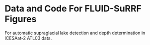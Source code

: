 # Data and Code For FLUID-SuRRF Figures
For automatic supraglacial lake detection and depth determination in ICESAat-2 ATL03 data. 
